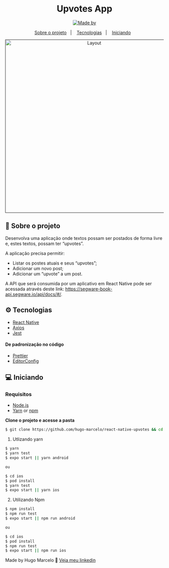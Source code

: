 <h1 align="center">
  Upvotes App
</h1>

<p align="center">
 <a href="https://www.linkedin.com/in/hugo-marcelo/">
    <img alt="Made by" src="https://img.shields.io/badge/made%20by-Hugo%20Marcelo-gree">
  </a>
</p>

<p align="center">
  <a href="#-sobre-o-projeto">Sobre o projeto</a>&nbsp;&nbsp;&nbsp;|&nbsp;&nbsp;&nbsp;
  <a href="#-tecnologias">Tecnologias</a>&nbsp;&nbsp;&nbsp;|&nbsp;&nbsp;&nbsp;
  <a href="#-Iniciando">Iniciando</a>&nbsp;&nbsp;&nbsp;
</p>

<p align="center">
  <a href="" rel="noopener">
    <img height="550" alt="Layout" src="https://gyazo.com/64d79a3e6d9313688990155a1aabba75.gif">
  </a>
</p>

## 💼 Sobre o projeto

Desenvolva uma aplicação onde textos possam ser postados de forma livre e, estes textos, possam ter
“upvotes”.

A aplicação precisa permitir:

- Listar os postes atuais e seus “upvotes”;
- Adicionar um novo post;
- Adicionar um “upvote” a um post.

A API que será consumida por um aplicativo em React Native pode ser acessada através deste link:
https://segware-book-api.segware.io/api/docs/#/.

## ⚙️ Tecnologias

- [React Native](https://reactnative.dev/)
- [Axios](https://github.com/axios/axios)
- [Jest](https://jestjs.io/)

#### De padronização no código

- [Prettier](https://prettier.io/)
- [EditorConfig](https://editorconfig.org/)

## 💻 Iniciando

### Requisitos

- [Node.js](https://nodejs.org/en/)
- [Yarn](https://classic.yarnpkg.com/) or [npm](https://www.npmjs.com/)

**Clone o projeto e acesse a pasta**

```bash
$ git clone https://github.com/hugo-marcelo/react-native-upvotes && cd react-native-upvotes
```

1. Utlizando yarn

```sh
$ yarn
$ yarn test
$ expo start || yarn android

ou

$ cd ios
$ pod install
$ yarn test
$ expo start || yarn ios
```

2. Utilizando Npm

```sh
$ npm install
$ npm run test
$ expo start || npm run android

ou

$ cd ios
$ pod install
$ npm run test
$ expo start || npm run ios
```

Made by Hugo Marcelo 👋 [Veja meu linkedin](https://www.linkedin.com/in/hugo-marcelo-dev/)
